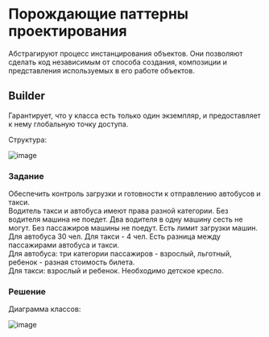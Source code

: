 # Порождающие паттерны проектирования
Абстрагируют процесс инстанцирования 
объектов. Они позволяют сделать код независимым от способа создания, композиции и 
представления используемых в его работе объектов.
## Builder
Гарантирует, что у класса есть только один экземпляр, и предоставляет к нему
глобальную точку доступа.

Структура:

![image](https://user-images.githubusercontent.com/107203406/234675621-5958636b-a787-4031-a3b0-68f33d1c9535.png)

### Задание
Обеспечить контроль загрузки и готовности к отправлению автобусов и такси.  
Водитель такси и автобуса имеют права разной категории. Без водителя машина не 
поедет. Два водителя в одну машину сесть не могут. Без пассажиров машины не 
поедут. Есть лимит загрузки машин. Для автобуса 30 чел. Для такси - 4 чел.
Есть разница между пассажирами автобуса и такси.  
Для автобуса: три категории пассажиров - взрослый, льготный, ребенок - разная 
стоимость билета.  
Для такси: взрослый и ребенок. Необходимо детское кресло.

### Решение
Диаграмма классов:

![image](https://user-images.githubusercontent.com/107203406/234682219-88f9ee6f-ca11-4e26-a765-9876a93c3fc1.png)

